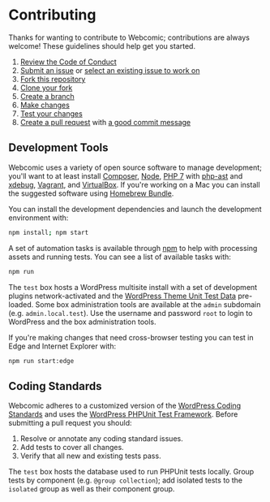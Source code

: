 # Contributing

Thanks for wanting to contribute to Webcomic; contributions are always welcome!
These guidelines should help get you started.

1. [Review the Code of Conduct][conduct-it]
2. [Submit an issue][submit-it] or [select an existing issue to work on][issues]
3. [Fork this repository][fork-it]
4. [Clone your fork][clone-it]
5. [Create a branch][branch-it]
6. [Make changes][change-it]
7. [Test your changes][test-it]
8. [Create a pull request][pull-it] with [a good commit message][commit-it]

## Development Tools

Webcomic uses a variety of open source software to manage development; you'll
want to at least install [Composer], [Node], [PHP 7] with [php-ast] and
[xdebug], [Vagrant], and [VirtualBox]. If you're working on a Mac you can
install the suggested software using [Homebrew Bundle].

You can install the development dependencies and launch the development
environment with:

```sh
npm install; npm start
```

A set of automation tasks is available through [npm] to help with processing
assets and running tests. You can see a list of available tasks with:

```sh
npm run
```

The `test` box hosts a WordPress multisite install with a set of development
plugins network-activated and the [WordPress Theme Unit Test Data] pre-loaded.
Some box administration tools are available at the `admin` subdomain (e.g.
`admin.local.test`). Use the username and password `root` to login to WordPress
and the box administration tools.

If you're making changes that need cross-browser testing you can test in Edge
and Internet Explorer with:

```sh
npm run start:edge
```

## Coding Standards

Webcomic adheres to a customized version of the [WordPress Coding Standards] and
uses the [WordPress PHPUnit Test Framework]. Before submitting a pull request
you should:

1. Resolve or annotate any coding standard issues.
2. Add tests to cover all changes.
3. Verify that all new and existing tests pass.

The `test` box hosts the database used to run PHPUnit tests locally. Group tests
by component (e.g. `@group collection`); add isolated tests to the `isolated`
group as well as their component group.

[conduct-it]: https://github.com/mgsisk/webcomic/blob/master/code_of_conduct.md
[submit-it]: https://github.com/mgsisk/webcomic/issues/new
[issues]: https://github.com/mgsisk/webcomic/issues
[fork-it]: https://help.github.com/articles/fork-a-repo
[clone-it]: https://help.github.com/articles/cloning-a-repository
[branch-it]: https://help.github.com/articles/creating-and-deleting-branches-within-your-repository
[change-it]: #development-tools
[test-it]: #coding-standards
[pull-it]: https://help.github.com/articles/creating-a-pull-request
[commit-it]: https://chris.beams.io/posts/git-commit
[Homebrew Bundle]: https://github.com/Homebrew/homebrew-bundle
[Composer]: https://getcomposer.org
[Node]: https://nodejs.org
[npm]: https://docs.npmjs.com/misc/scripts
[PHP 7]: https://php.net
[php-ast]: https://github.com/nikic/php-ast
[xdebug]: https://github.com/xdebug/xdebug
[Vagrant]: https://vagrantup.com
[VirtualBox]: https://www.virtualbox.org
[Atom]: https://atom.io
[WordPress Theme Unit Test Data]: https://github.com/WPTRT/theme-unit-test
[WordPress Coding Standards]: https://make.wordpress.org/core/handbook/best-practices/coding-standards
[WordPress PHPUnit Test Framework]: https://make.wordpress.org/core/handbook/testing/automated-testing/phpunit
